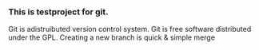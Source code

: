 ### This is testproject for git.
Git is adistruibuted version control system.
Git is free software distributed under the GPL.
Creating a new branch is quick & simple
merge